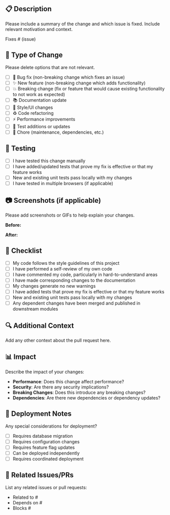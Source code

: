 ## 📋 Description

Please include a summary of the change and which issue is fixed. Include relevant motivation and context.

Fixes # (issue)

## 🔄 Type of Change

Please delete options that are not relevant.

- [ ] 🐛 Bug fix (non-breaking change which fixes an issue)
- [ ] ✨ New feature (non-breaking change which adds functionality)
- [ ] 💥 Breaking change (fix or feature that would cause existing functionality to not work as expected)
- [ ] 📚 Documentation update
- [ ] 🎨 Style/UI changes
- [ ] ♻️ Code refactoring
- [ ] ⚡ Performance improvements
- [ ] 🧪 Test additions or updates
- [ ] 🔧 Chore (maintenance, dependencies, etc.)

## 🧪 Testing

- [ ] I have tested this change manually
- [ ] I have added/updated tests that prove my fix is effective or that my feature works
- [ ] New and existing unit tests pass locally with my changes
- [ ] I have tested in multiple browsers (if applicable)

## 📷 Screenshots (if applicable)

Please add screenshots or GIFs to help explain your changes.

**Before:**
<!-- Add before screenshot here -->

**After:**
<!-- Add after screenshot here -->

## 📝 Checklist

- [ ] My code follows the style guidelines of this project
- [ ] I have performed a self-review of my own code
- [ ] I have commented my code, particularly in hard-to-understand areas
- [ ] I have made corresponding changes to the documentation
- [ ] My changes generate no new warnings
- [ ] I have added tests that prove my fix is effective or that my feature works
- [ ] New and existing unit tests pass locally with my changes
- [ ] Any dependent changes have been merged and published in downstream modules

## 🔍 Additional Context

Add any other context about the pull request here.

## 📊 Impact

Describe the impact of your changes:

- **Performance**: Does this change affect performance?
- **Security**: Are there any security implications?
- **Breaking Changes**: Does this introduce any breaking changes?
- **Dependencies**: Are there new dependencies or dependency updates?

## 🚀 Deployment Notes

Any special considerations for deployment?

- [ ] Requires database migration
- [ ] Requires configuration changes
- [ ] Requires feature flag updates
- [ ] Can be deployed independently
- [ ] Requires coordinated deployment

## 📂 Related Issues/PRs

List any related issues or pull requests:

- Related to #
- Depends on #
- Blocks #

